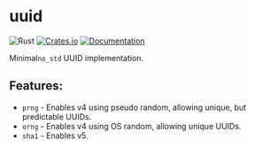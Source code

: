 # uuid

![Rust](https://github.com/DoumanAsh/uuid/workflows/Rust/badge.svg?branch=master)
[![Crates.io](https://img.shields.io/crates/v/lolid.svg)](https://crates.io/crates/lolid)
[![Documentation](https://docs.rs/lolid/badge.svg)](https://docs.rs/crate/lolid/)

Minimal`no_std` UUID implementation.

## Features:

- `prng` - Enables v4 using pseudo random, allowing unique, but predictable UUIDs.
- `orng` - Enables v4 using OS random, allowing unique UUIDs.
- `sha1` - Enables v5.
